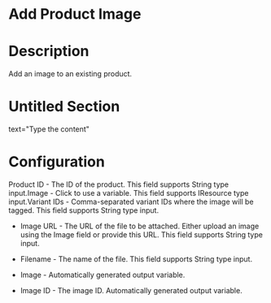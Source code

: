 ﻿# Add Product Image

# Description

Add an image to an existing product.

# Untitled Section

text="Type the content"

# Configuration

Product ID - The ID of the product. This field supports String type input.Image - Click to use a variable. This field supports IResource type input.Variant IDs - Comma-separated variant IDs where the image will be tagged. This field supports String type input.







* Image URL - The URL of the file to be attached. Either upload an image using the Image field or provide this URL. This field supports String type input.
* Filename - The name of the file. This field supports String type input.



* Image - Automatically generated output variable.
* Image ID - The image ID. Automatically generated output variable.
